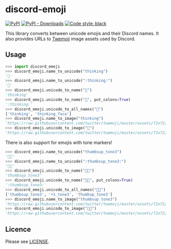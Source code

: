 # discord-emoji
[![PyPI](https://img.shields.io/pypi/v/discord-emoji)](https://pypi.org/project/discord-emoji)
[![PyPI - Downloads](https://img.shields.io/badge/dynamic/json?label=downloads&query=%24.total_downloads&url=https%3A%2F%2Fapi.pepy.tech%2Fapi%2Fprojects%2Fdiscord-emoji)](https://pepy.tech/project/discord-emoji/)
[![Code style: black](https://img.shields.io/badge/code%20style-black-000000.svg)](https://github.com/psf/black)

This library converts between unicode emojis and their Discord names. It also provides URLs to [Twemoji](https://github.com/twitter/twemoji) image assets used by Discord.

## Usage

```python
>>> import discord_emoji
>>> discord_emoji.name_to_unicode("thinking")
'🤔'
>>> discord_emoji.name_to_unicode(":thinking:")
'🤔'
>>> discord_emoji.unicode_to_name("🤔")
'thinking'
>>> discord_emoji.unicode_to_name("🤔", put_colons=True)
':thinking:'
>>> discord_emoji.unicode_to_all_names("🤔")
['thinking', 'thinking_face']
>>> discord_emoji.name_to_image("thinking")
'https://raw.githubusercontent.com/twitter/twemoji/master/assets/72x72/1f914.png'
>>> discord_emoji.unicode_to_image("🤔")
'https://raw.githubusercontent.com/twitter/twemoji/master/assets/72x72/1f914.png'
```

There is also support for emojis with tone markers!

```python
>>> discord_emoji.name_to_unicode("thumbsup_tone3")
'👍🏽'
>>> discord_emoji.name_to_unicode(":thumbsup_tone3:")
'👍🏽'
>>> discord_emoji.unicode_to_name("👍🏽")
'thumbsup_tone3'
>>> discord_emoji.unicode_to_name("👍🏽", put_colons=True)
':thumbsup_tone3:'
>>> discord_emoji.unicode_to_all_names("👍🏽")
['thumbsup_tone3', '+1_tone3', 'thumbup_tone3']
>>> discord_emoji.name_to_image("thumbsup_tone3")
'https://raw.githubusercontent.com/twitter/twemoji/master/assets/72x72/1f44d-1f3fd.png'
>>> discord_emoji.unicode_to_image("👍🏽")
'https://raw.githubusercontent.com/twitter/twemoji/master/assets/72x72/1f44d-1f3fd.png'
```

## Licence

Please see [LICENSE](https://github.com/sevenc-nanashi/discord-emoji/blob/main/LICENSE).
